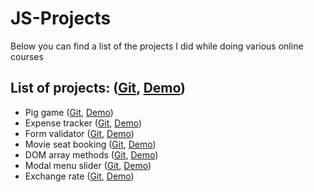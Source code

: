 # JS-Projects
Below you can find a list of the projects I did while doing various online courses

## List of projects: ([Git](), [Demo]())
* Pig game ([Git](https://github.com/LAlex14/JS-Projects/tree/main/pig-game), [Demo](http://lesanalexandru.site/pig-game/))
* Expense tracker ([Git](https://github.com/LAlex14/JS-Projects/tree/main/expense-tracker), [Demo](http://lesanalexandru.site/expense-tracker/))
* Form validator ([Git](https://github.com/LAlex14/JS-Projects/tree/main/form-validator), [Demo](http://lesanalexandru.site/form-validator/))
* Movie seat booking ([Git](https://github.com/LAlex14/JS-Projects/tree/main/movie-seat-booking), [Demo](http://lesanalexandru.site/movie-seat-booking/))
* DOM array methods ([Git](https://github.com/LAlex14/JS-Projects/tree/main/dom-array-methods), [Demo](http://lesanalexandru.site/movie-seat-booking/))
* Modal menu slider ([Git](https://github.com/LAlex14/JS-Projects/tree/main/modal-menu-slider), [Demo](http://lesanalexandru.site/modal-menu-slider/))
* Exchange rate ([Git](https://github.com/LAlex14/JS-Projects/tree/main/exchange-rate), [Demo](http://lesanalexandru.site/exchange-rate/))
